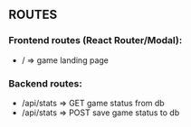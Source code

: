 ## ROUTES
 
### Frontend routes (React Router/Modal):
- / => game landing page
 
### Backend routes:

- /api/stats => GET game status from db
- /api/stats => POST save game status to db
